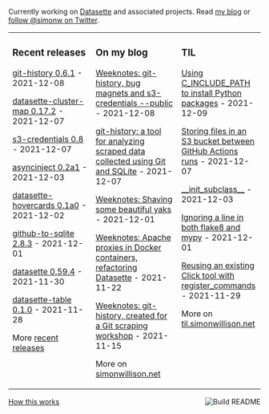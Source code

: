 Currently working on [Datasette](https://datasette.io/) and associated projects. Read [my blog](https://simonwillison.net/) or [follow @simonw on Twitter](https://twitter.com/simonw).

<table><tr><td valign="top" width="33%">

### Recent releases
<!-- recent_releases starts -->
[git-history 0.6.1](https://github.com/simonw/git-history/releases/tag/0.6.1) - 2021-12-08

[datasette-cluster-map 0.17.2](https://github.com/simonw/datasette-cluster-map/releases/tag/0.17.2) - 2021-12-07

[s3-credentials 0.8](https://github.com/simonw/s3-credentials/releases/tag/0.8) - 2021-12-07

[asyncinject 0.2a1](https://github.com/simonw/asyncinject/releases/tag/0.2a1) - 2021-12-03

[datasette-hovercards 0.1a0](https://github.com/simonw/datasette-hovercards/releases/tag/0.1a0) - 2021-12-02

[github-to-sqlite 2.8.3](https://github.com/dogsheep/github-to-sqlite/releases/tag/2.8.3) - 2021-12-01

[datasette 0.59.4](https://github.com/simonw/datasette/releases/tag/0.59.4) - 2021-11-30

[datasette-table 0.1.0](https://github.com/simonw/datasette-table/releases/tag/0.1.0) - 2021-11-28
<!-- recent_releases ends -->
More [recent releases](https://github.com/simonw/simonw/blob/main/releases.md)
</td><td valign="top" width="34%">

### On my blog
<!-- blog starts -->
[Weeknotes: git-history, bug magnets and s3-credentials --public](http://simonwillison.net/2021/Dec/8/weeknotes/) - 2021-12-08

[git-history: a tool for analyzing scraped data collected using Git and SQLite](http://simonwillison.net/2021/Dec/7/git-history/) - 2021-12-07

[Weeknotes: Shaving some beautiful yaks](http://simonwillison.net/2021/Dec/1/beautiful-yaks/) - 2021-12-01

[Weeknotes: Apache proxies in Docker containers, refactoring Datasette](http://simonwillison.net/2021/Nov/22/apache-proxies-datasette/) - 2021-11-22

[Weeknotes: git-history, created for a Git scraping workshop](http://simonwillison.net/2021/Nov/15/weeknotes-git-history/) - 2021-11-15
<!-- blog ends -->
More on [simonwillison.net](https://simonwillison.net/)
</td><td valign="top" width="33%">

### TIL
<!-- tils starts -->
[Using C\_INCLUDE\_PATH to install Python packages](https://til.simonwillison.net/python/using-c-include-path-to-install-python-packages) - 2021-12-09

[Storing files in an S3 bucket between GitHub Actions runs](https://til.simonwillison.net/github-actions/s3-bucket-github-actions) - 2021-12-07

[\_\_init\_subclass\_\_](https://til.simonwillison.net/python/init-subclass) - 2021-12-03

[Ignoring a line in both flake8 and mypy](https://til.simonwillison.net/python/ignore-both-flake8-and-mypy) - 2021-12-01

[Reusing an existing Click tool with register\_commands](https://til.simonwillison.net/datasette/reuse-click-for-register-commands) - 2021-11-29
<!-- tils ends -->
More on [til.simonwillison.net](https://til.simonwillison.net/)
</td></tr></table>

<a href="https://github.com/simonw/simonw/actions"><img src="https://github.com/simonw/simonw/workflows/Build%20README/badge.svg" align="right" alt="Build README"></a> <a href="https://simonwillison.net/2020/Jul/10/self-updating-profile-readme/">How this works</a>
